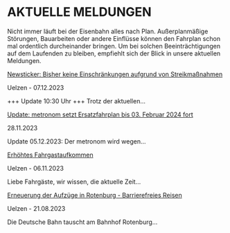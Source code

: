 AKTUELLE MELDUNGEN
==========

Nicht immer läuft bei der Eisenbahn alles nach Plan. Außerplanmäßige Störungen, Bauarbeiten oder andere Einflüsse können den Fahrplan schon mal ordentlich durcheinander bringen. Um bei solchen Beeinträchtigungen auf dem Laufenden zu bleiben, empfiehlt sich der Blick in unsere aktuellen Meldungen.

[](https://www.der-metronom.de/aktuell/gdl-streik-nicht-bei-metronom/)

[Newsticker: Bisher keine Einschränkungen aufgrund von Streikmaßnahmen](https://www.der-metronom.de/aktuell/gdl-streik-nicht-bei-metronom/)

 Uelzen - 07.12.2023

\+++ Update 10:30 Uhr +++
Trotz der aktuellen...

[](https://www.der-metronom.de/aktuell/ersatzfahrplan/)

[Update: metronom setzt Ersatzfahrplan bis 03. Februar 2024 fort](https://www.der-metronom.de/aktuell/ersatzfahrplan/)

 28.11.2023

Update 05.12.2023:
Der metronom wird wegen...

[](https://www.der-metronom.de/aktuell/hohes-fahrgastaufkommen/)

[Erhöhtes Fahrgastaufkommen](https://www.der-metronom.de/aktuell/hohes-fahrgastaufkommen/)

 Uelzen - 06.11.2023

Liebe Fahrgäste,
wir wissen, die aktuelle Zeit...

[](https://www.der-metronom.de/aktuell/erneuerung-der-aufzuege-in-rotenburg-barrierefreies-reisen/)

[Erneuerung der Aufzüge in Rotenburg - Barrierefreies Reisen](https://www.der-metronom.de/aktuell/erneuerung-der-aufzuege-in-rotenburg-barrierefreies-reisen/)

 Uelzen - 21.08.2023

Die Deutsche Bahn tauscht am Bahnhof Rotenburg...
